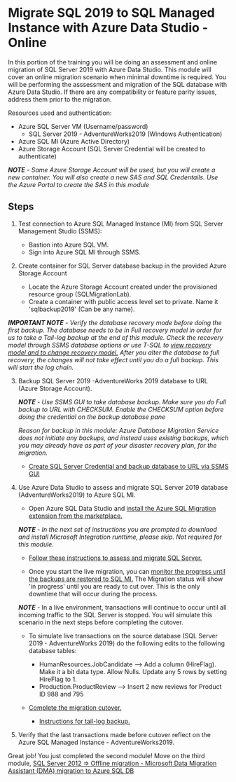 # Migrate SQL 2019 to SQL Managed Instance with Azure Data Studio - Online

In this portion of the training you will be doing an assessment and online migration of SQL Server 2019 with Azure Data Studio. This module will cover an online migration scenario when minimal downtime is required. You will be performing the asssessment and migration of the SQL database with Azure Data Studio. If there are any compatibility or feature parity issues, address them prior to the migration. 

Resources used and authentication: 
  - Azure SQL Server VM (Username/password)
    - SQL Server 2019 - AdventureWorks2019 (Windows Authentication)
  - Azure SQL MI (Azure Active Directory) 
  - Azure Storage Account (SQL Server Credential will be created to authenticate) 

***NOTE*** - *Same Azure Storage Account will be used, but you will create a new container. You will also create a new SAS and SQL Credentails. Use the Azure Portal to create the SAS in this module*

## Steps

1. Test connection to Azure SQL Managed Instance (MI) from SQL Server Management Studio (SSMS): 
   - Bastion into Azure SQL VM. 
   - Sign into Azure SQL MI through SSMS. 

2. Create container for SQL Server database backup in the provided Azure Storage Account
    - Locate the Azure Storage Account created under the provisioned resource group (SQLMigrationLab).
    - Create a container with public access level set to private. Name it 'sqlbackup2019' (Can be any name).

***IMPORTANT NOTE*** - *Verify the database recovery mode before doing the first backup. The database needs to be in Full recovery model in order for us to take a Tail-log backup at the end of this module. Check the recovery model through SSMS database options or use T-SQL to [view recovery model and to change recovery model.](https://learn.microsoft.com/en-us/sql/relational-databases/backup-restore/view-or-change-the-recovery-model-of-a-database-sql-server?view=sql-server-ver16#to-view-the-recovery-model) After you alter the database to full recovery, the changes will not take effect until you do a full backup. This will start the log chain.*

3. Backup SQL Server 2019 -AdventureWorks 2019 database to URL (Azure Storage Account). 
   
    ***NOTE*** - *Use SSMS GUI to take database backup. Make sure you do Full backup to URL with CHECKSUM. Enable the CHECKSUM option before doing the credential on the backup database pane*
    
      *Reason for backup in this module: Azure Database Migration Service does not initiate any backups, and instead uses existing backups, which you may already have as part of your disaster recovery plan, for the migration.* 
    
    - [Create SQL Server Credential and backup database to URL via SSMS GUI](https://learn.microsoft.com/en-us/sql/relational-databases/tutorial-sql-server-backup-and-restore-to-azure-blob-storage-service?view=sql-server-linux-ver16&tabs=SSMS#create-credential)

4. Use Azure Data Studio to assess and migrate SQL Server 2019 database (AdventureWorks2019) to Azure SQL MI. 
    - Open Azure SQL Data Studio and [install the Azure SQL Migration extension from the marketplace.](https://learn.microsoft.com/en-us/sql/azure-data-studio/extensions/azure-sql-migration-extension?view=sql-server-ver16#install-the-azure-sql-migration-extension)
    
    ***NOTE*** - *In the next set of instructions you are prompted to downlaod and install Microsoft Integration runttime, please skip. Not required for this module.*
    
    - [Follow these instructions to assess and migrate SQL Server.](https://learn.microsoft.com/en-us/azure/dms/tutorial-sql-server-managed-instance-online-ads#launch-the-migrate-to-azure-sql-wizard-in-azure-data-studio)

    - Once you start the live migration, you can [monitor the progress until the backups are restored to SQL MI.](https://learn.microsoft.com/en-us/azure/dms/tutorial-sql-server-managed-instance-online-ads#monitor-your-migration) The Migration status will show 'in progress' until you are ready to cut over. This is the only downtime that will occur during the process. 
    
    ***NOTE*** - In a live environment, transactions will continue to occur until all incoming traffic to the SQL Server is stopped. You will simulate this scenario in the next steps before completing the cutover. 
    
    - To simulate live transactions on the source database (SQL Server 2019 - AdventureWorks 2019) do the following edits to the following database tables: 
      - HumanResources.JobCandidate --> Add a column (HireFlag). Make it a bit data type. Allow Nulls. Update any 5 rows by setting HireFlag to 1. 
      - Production.ProductReview --> Insert 2 new reviews for Product ID 988 and  795 

    - [Complete the migration cutover.](https://learn.microsoft.com/en-us/azure/dms/tutorial-sql-server-managed-instance-online-ads#complete-migration-cutover)
      - [Instructions for tail-log backup.](https://learn.microsoft.com/en-us/sql/relational-databases/backup-restore/back-up-the-transaction-log-when-the-database-is-damaged-sql-server?view=sql-server-ver15#SSMSProcedure)

5. Verify that the last transactions made before cutover reflect on the Azure SQL Managed Instance - AdventureWorks2019.
   

Great job! You just completed the second module! Move on the third module, [SQL Server 2012 => Offline migration - Microsoft Data Migration Assistant (DMA) migration to Azure SQL DB](/training/sql2012dma.md)



